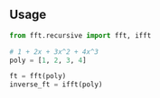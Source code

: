## Usage

```python
from fft.recursive import fft, ifft

# 1 + 2x + 3x^2 + 4x^3
poly = [1, 2, 3, 4]

ft = fft(poly)
inverse_ft = ifft(poly)

```
